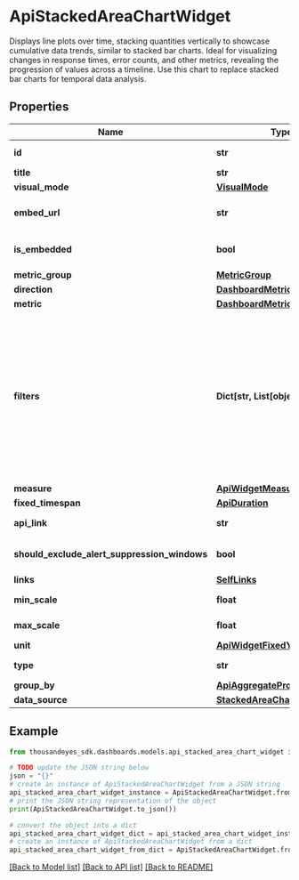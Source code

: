 # ApiStackedAreaChartWidget

Displays line plots over time, stacking quantities vertically to showcase cumulative data trends, similar to stacked bar charts. Ideal for visualizing changes in response times, error counts, and other metrics, revealing the progression of values across a timeline. Use this chart to replace stacked bar charts for temporal data analysis.

## Properties

Name | Type | Description | Notes
------------ | ------------- | ------------- | -------------
**id** | **str** | Identifier of the widget. | [optional] [readonly] 
**title** | **str** | Title of the widget | [optional] 
**visual_mode** | [**VisualMode**](VisualMode.md) |  | [optional] 
**embed_url** | **str** | When &#x60;isEmbedded&#x60; is set to &#x60;true&#x60;, an &#x60;embedUrl&#x60; is provided. | [optional] [readonly] 
**is_embedded** | **bool** | Set to &#x60;true&#x60; if widget is marked as embedded; otherwise, set to &#x60;false&#x60;. | [optional] 
**metric_group** | [**MetricGroup**](MetricGroup.md) |  | [optional] 
**direction** | [**DashboardMetricDirection**](DashboardMetricDirection.md) |  | [optional] 
**metric** | [**DashboardMetric**](DashboardMetric.md) |  | [optional] 
**filters** | **Dict[str, List[object]]** | (Optional) Specifies the filters applied to the widget. When present, the &#x60;filters&#x60; property displays. Each filter object has two properties: &#x60;filterProperty&#x60; and &#x60;filterValue&#x60;. The &#x60;filterProperty&#x60; can be values like &#x60;AGENT&#x60;, &#x60;ENDPOINT_MACHINE_ID&#x60;, &#x60;TEST&#x60;, &#x60;MONITOR&#x60;, etc.  The &#x60;filterValue&#x60; represents an identifier array of the selected property. | [optional] 
**measure** | [**ApiWidgetMeasure**](ApiWidgetMeasure.md) |  | [optional] 
**fixed_timespan** | [**ApiDuration**](ApiDuration.md) |  | [optional] 
**api_link** | **str** |  | [optional] [readonly] 
**should_exclude_alert_suppression_windows** | **bool** | Excludes alert suppression window data if set to &#x60;true&#x60;. | [optional] 
**links** | [**SelfLinks**](SelfLinks.md) |  | [optional] 
**min_scale** | **float** | Minimum scale configured in the widget. | [optional] 
**max_scale** | **float** | Maximum scale configured in the widget. | [optional] 
**unit** | [**ApiWidgetFixedYScalePrefix**](ApiWidgetFixedYScalePrefix.md) |  | [optional] 
**type** | **str** | Time Series: Stacked Area widget type | 
**group_by** | [**ApiAggregateProperty**](ApiAggregateProperty.md) |  | [optional] 
**data_source** | [**StackedAreaChartDatasource**](StackedAreaChartDatasource.md) |  | [optional] 

## Example

```python
from thousandeyes_sdk.dashboards.models.api_stacked_area_chart_widget import ApiStackedAreaChartWidget

# TODO update the JSON string below
json = "{}"
# create an instance of ApiStackedAreaChartWidget from a JSON string
api_stacked_area_chart_widget_instance = ApiStackedAreaChartWidget.from_json(json)
# print the JSON string representation of the object
print(ApiStackedAreaChartWidget.to_json())

# convert the object into a dict
api_stacked_area_chart_widget_dict = api_stacked_area_chart_widget_instance.to_dict()
# create an instance of ApiStackedAreaChartWidget from a dict
api_stacked_area_chart_widget_from_dict = ApiStackedAreaChartWidget.from_dict(api_stacked_area_chart_widget_dict)
```
[[Back to Model list]](../README.md#documentation-for-models) [[Back to API list]](../README.md#documentation-for-api-endpoints) [[Back to README]](../README.md)


